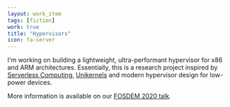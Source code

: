 ```yaml
---
layout: work_item
tags: [fiction]
work: true
title: "Hypervisors"
icon: fa-server
---
```


I'm working on building a lightweight, ultra-performant hypervisor for x86 and
ARM architectures. Essentially, this is a research project inspired by <a
href="https://www2.eecs.berkeley.edu/Pubs/TechRpts/2019/EECS-2019-3.html">Serverless
Computing</a>, <a href="http://unikernel.org/">Unikernels</a> and modern
hypervisor design for low-power devices.

More information is available on our <a
href="https://archive.fosdem.org/2020/schedule/event/vai_lightweight_virt_at_the_edge/">FOSDEM
2020 talk</a>.


